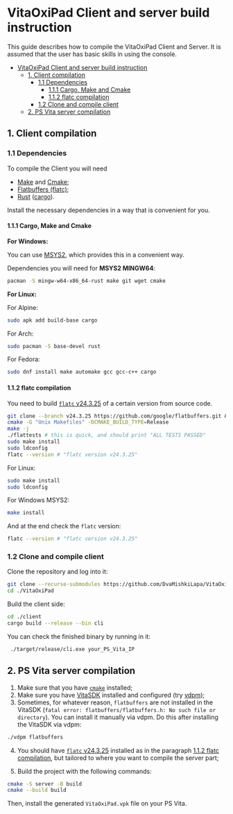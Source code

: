 # VitaOxiPad Client and server build instruction

This guide describes how to compile the VitaOxiPad Client and Server. It is assumed that the user has basic skills in using the console.

- [VitaOxiPad Client and server build instruction](#vitaoxipad-client-and-server-build-instruction)
  - [1. Client compilation](#1-client-compilation)
    - [1.1 Dependencies](#11-dependencies)
      - [1.1.1 Cargo, Make and Cmake](#111-cargo-make-and-cmake)
      - [1.1.2 flatc compilation](#112-flatc-compilation)
    - [1.2 Clone and compile client](#12-clone-and-compile-client)
  - [2. PS Vita server compilation](#2-ps-vita-server-compilation)

## 1. Client compilation

### 1.1 Dependencies

To compile the Client you will need

- [Make](https://www.gnu.org/software/make) and [Cmake](https://cmake.org);
- [Flatbuffers (flatc)](https://github.com/google/flatbuffers);
- [Rust](https://www.rust-lang.org/learn) ([cargo](https://doc.rust-lang.org/cargo)).

Install the necessary dependencies in a way that is convenient for you.

#### 1.1.1 Cargo, Make and Cmake

**For Windows:**

You can use [MSYS2](https://www.msys2.org), which provides this in a convenient way.

Dependencies you will need for **MSYS2 MINGW64**:

```bash
pacman -S mingw-w64-x86_64-rust make git wget cmake
```

**For Linux:**

For Alpine:

```bash
sudo apk add build-base cargo
```

For Arch:

```bash
sudo pacman -S base-devel rust
```

For Fedora:

```bash
sudo dnf install make automake gcc gcc-c++ cargo
```

#### 1.1.2 flatc compilation

You need to build [`flatc` v24.3.25](https://flatbuffers.dev/flatbuffers_guide_building.html) of a certain version from source code.

```bash
git clone --branch v24.3.25 https://github.com/google/flatbuffers.git && cd flatbuffers
cmake -G "Unix Makefiles" -DCMAKE_BUILD_TYPE=Release
make -j
./flattests # this is quick, and should print "ALL TESTS PASSED"
sudo make install
sudo ldconfig
flatc --version # "flatc version v24.3.25"
```

For Linux:

```bash
sudo make install
sudo ldconfig
```

For Windows MSYS2:

```bash
make install
```

And at the end check the `flatc` version:

```bash
flatc --version # "flatc version v24.3.25"
```

### 1.2 Clone and compile client

Clone the repository and log into it:

```bash
git clone --recurse-submodules https://github.com/DvaMishkiLapa/VitaOxiPad.git
cd ./VitaOxiPad
```

Build the client side:

```bash
cd ./client
cargo build --release --bin cli
```

You can check the finished binary by running in it:

```bash
 ./target/release/cli.exe your_PS_Vita_IP
```

## 2. PS Vita server compilation

1. Make sure that you have [`cmake`](https://cmake.org) installed;
2. Make sure you have [VitaSDK](https://vitasdk.org) installed and configured (try [vdpm](https://github.com/vitasdk/vdpm));
3. Sometimes, for whatever reason, `flatbuffers` are not installed in the VitaSDK (`fatal error: flatbuffers/flatbuffers.h: No such file or directory`).
  You can install it manually via vdpm. Do this after installing the VitaSDK via vdpm:

  ```bash
  ./vdpm flatbuffers
  ```

4. You should have [`flatc` v24.3.25](https://flatbuffers.dev/flatbuffers_guide_building.html) installed as in the paragraph
  [1.1.2 flatc compilation](#112-flatc-compilation), but tailored to where you want to compile the server part;

5. Build the project with the following commands:

  ```bash
  cmake -S server -B build
  cmake --build build
  ```

Then, install the generated `VitaOxiPad.vpk` file on your PS Vita.
